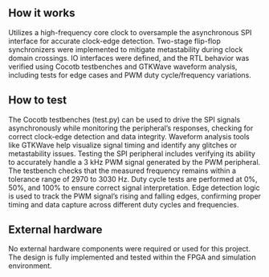 ## How it works

Utilizes a high-frequency core clock to oversample the asynchronous SPI interface for accurate clock-edge detection. Two-stage flip-flop synchronizers were implemented to mitigate metastability during clock domain crossings. IO interfaces were defined, and the RTL behavior was verified using Cocotb testbenches and GTKWave waveform analysis, including tests for edge cases and PWM duty cycle/frequency variations.

## How to test

The Cocotb testbenches (test.py) can be used to drive the SPI signals asynchronously while monitoring the peripheral’s responses, checking for correct clock-edge detection and data integrity. Waveform analysis tools like GTKWave help visualize signal timing and identify any glitches or metastability issues. Testing the SPI peripheral includes verifying its ability to accurately handle a 3 kHz PWM signal generated by the PWM peripheral. The testbench checks that the measured frequency remains within a tolerance range of 2970 to 3030 Hz. Duty cycle tests are performed at 0%, 50%, and 100% to ensure correct signal interpretation. Edge detection logic is used to track the PWM signal’s rising and falling edges, confirming proper timing and data capture across different duty cycles and frequencies.


## External hardware

No external hardware components were required or used for this project. The design is fully implemented and tested within the FPGA and simulation environment.
